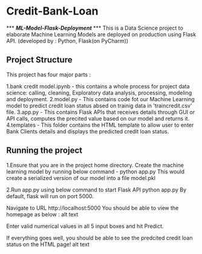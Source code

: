 # Credit-Bank-Loan

*** ***ML-Model-Flask-Deployment*** ***
This is a Data Science project to elaborate Machine Learning Models are deployed on production using Flask API.
(developed by : Python, Flask(on PyCharm))

## Project Structure
This project has four major parts :

1.bank credit model.ipynb - this contains a whole process for project data science: calling, cleaning, Exploratory data analysis, processing, modeling and deployment.
2.model.py - This contains code fot our Machine Learning model to predict credit loan status absed on trainig data in 'traincredit.csv' file.
3.app.py - This contains Flask APIs that receives details through GUI or API calls, computes the precited value based on our model and returns it.
4.templates - This folder contains the HTML template to allow user to enter Bank Clients details and displays the predicted credit loan status. 

## Running the project

1.Ensure that you are in the project home directory. Create the machine learning model by running below command -
python app.py
This would create a serialized version of our model into a file model.pkl

2.Run app.py using below command to start Flask API
python app.py
By default, flask will run on port 5000.

Navigate to URL http://localhost:5000
You should be able to view the homepage as below : alt text

Enter valid numerical values in all 5 input boxes and hit Predict.

If everything goes well, you should be able to see the predcited credit loan status on the HTML page! alt text


